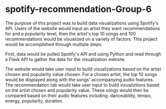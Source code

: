 # spotify-recommendation-Group-6

The purpose of this project was to build data visualizations using Spotify's API. Users of the website would input an artist they want recommendations for and a popularity level, then the artist's top 10 songs and 100 recommendations would be visualized on a variety of factors. This project would be accomplished through multiple steps.

First, data would be pulled Spotify's API and using Python and read through a Flask API to gather the data for the visualization website.

The website would take user input to build visualizations based on the artist chosen and popularity value chosen. For a chosen artist, the top 10 songs would be displayed along with the songs' accompanying audio features. The recommendation tab would take user input to build visualiztions based on the artist chosen and popularity value. These songs would then be compared based on their audio features including: danceability, tempo, energy, popularity, duration.
